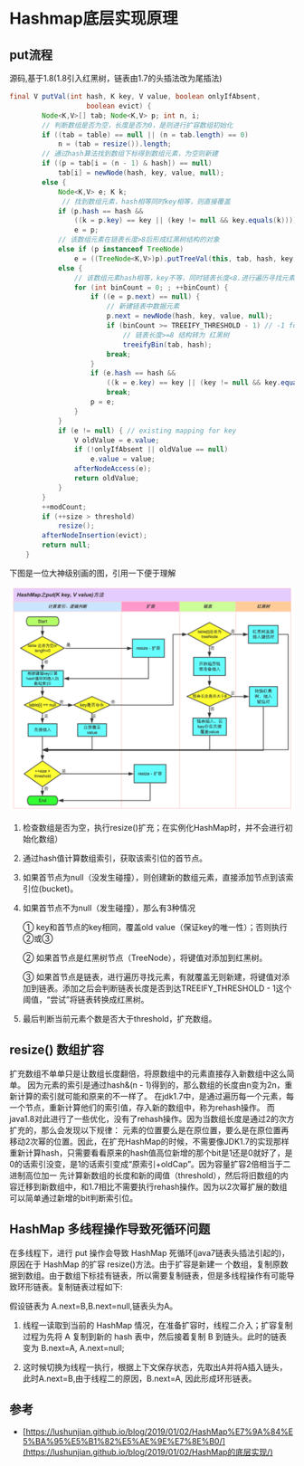# Hashmap底层实现原理

## put流程

源码,基于1.8(1.8引入红黑树，链表由1.7的头插法改为尾插法)

```java
final V putVal(int hash, K key, V value, boolean onlyIfAbsent,
                   boolean evict) {
        Node<K,V>[] tab; Node<K,V> p; int n, i;
        // 判断数组是否为空，长度是否为0，是则进行扩容数组初始化
        if ((tab = table) == null || (n = tab.length) == 0)
            n = (tab = resize()).length;
        // 通过hash算法找到数组下标得到数组元素，为空则新建
        if ((p = tab[i = (n - 1) & hash]) == null)
            tab[i] = newNode(hash, key, value, null);
        else {
            Node<K,V> e; K k;
             // 找到数组元素，hash相等同时key相等，则直接覆盖
            if (p.hash == hash &&
                ((k = p.key) == key || (key != null && key.equals(k))))
                e = p;
            // 该数组元素在链表长度>8后形成红黑树结构的对象
            else if (p instanceof TreeNode)
                e = ((TreeNode<K,V>)p).putTreeVal(this, tab, hash, key, value);
            else {
                // 该数组元素hash相等，key不等，同时链表长度<8.进行遍历寻找元素，有就覆盖无则新建
                for (int binCount = 0; ; ++binCount) {
                    if ((e = p.next) == null) {
                        // 新建链表中数据元素
                        p.next = newNode(hash, key, value, null);
                        if (binCount >= TREEIFY_THRESHOLD - 1) // -1 for 1st
                            // 链表长度>=8 结构转为 红黑树
                            treeifyBin(tab, hash);
                        break;
                    }
                    if (e.hash == hash &&
                        ((k = e.key) == key || (key != null && key.equals(k))))
                        break;
                    p = e;
                }
            }
            if (e != null) { // existing mapping for key
                V oldValue = e.value;
                if (!onlyIfAbsent || oldValue == null)
                    e.value = value;
                afterNodeAccess(e);
                return oldValue;
            }
        }
        ++modCount;
        if (++size > threshold)
            resize();
        afterNodeInsertion(evict);
        return null;
    }
```

下图是一位大神级别画的图，引用一下便于理解

![hashmap-put](../assets/hashmap-put.png)

1. 检查数组是否为空，执行resize()扩充；在实例化HashMap时，并不会进行初始化数组）

2. 通过hash值计算数组索引，获取该索引位的首节点。

3. 如果首节点为null（没发生碰撞），则创建新的数组元素，直接添加节点到该索引位(bucket)。

4. 如果首节点不为null（发生碰撞），那么有3种情况

   ① key和首节点的key相同，覆盖old value（保证key的唯一性）；否则执行②或③

   ② 如果首节点是红黑树节点（TreeNode），将键值对添加到红黑树。

   ③ 如果首节点是链表，进行遍历寻找元素，有就覆盖无则新建，将键值对添加到链表。添加之后会判断链表长度是否到达TREEIFY_THRESHOLD - 1这个阈值，“尝试”将链表转换成红黑树。

5. 最后判断当前元素个数是否大于threshold，扩充数组。



## resize() 数组扩容

扩充数组不单单只是让数组长度翻倍，将原数组中的元素直接存入新数组中这么简单。
因为元素的索引是通过hash&(n - 1)得到的，那么数组的长度由n变为2n，重新计算的索引就可能和原来的不一样了。
在jdk1.7中，是通过遍历每一个元素，每一个节点，重新计算他们的索引值，存入新的数组中，称为rehash操作。
而java1.8对此进行了一些优化，没有了rehash操作。因为当数组长度是通过2的次方扩充的，那么会发现以下规律：
元素的位置要么是在原位置，要么是在原位置再移动2次幂的位置。因此，在扩充HashMap的时候，不需要像JDK1.7的实现那样重新计算hash，只需要看看原来的hash值高位新增的那个bit是1还是0就好了，是0的话索引没变，是1的话索引变成“原索引+oldCap”。因为容量扩容2倍相当于二进制高位加一
先计算新数组的长度和新的阈值（threshold），然后将旧数组的内容迁移到新数组中，和1.7相比不需要执行rehash操作。因为以2次幂扩展的数组可以简单通过新增的bit判断索引位。



##  HashMap 多线程操作导致死循环问题

在多线程下，进行 put 操作会导致 HashMap 死循环(java7链表头插法引起的)，原因在于 HashMap 的扩容 resize()方法。由于扩容是新建一 个数组，复制原数据到数组。由于数组下标挂有链表，所以需要复制链表，但是多线程操作有可能导致环形链表。复制链表过程如下:



假设链表为	A.next=B,B.next=null,链表头为A。

1. 线程一读取到当前的 HashMap 情况，在准备扩容时，线程二介入；扩容复制过程为先将 A 复制到新的 hash 表中，然后接着复制 B 到链头。此时的链表变为 B.next=A, A.next=null;

2. 这时候切换为线程一执行，根据上下文保存状态，先取出A并将A插入链头，此时A.next=B,由于线程二的原因，B.next=A, 因此形成环形链表。

   





## 参考

- [https://lushunjian.github.io/blog/2019/01/02/HashMap%E7%9A%84%E5%BA%95%E5%B1%82%E5%AE%9E%E7%8E%B0/](https://lushunjian.github.io/blog/2019/01/02/HashMap的底层实现/)